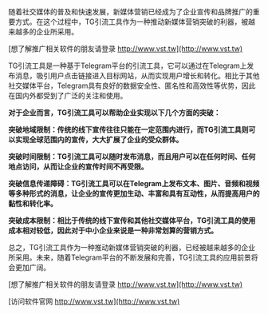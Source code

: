 随着社交媒体的普及和快速发展，新媒体营销已经成为了企业宣传和品牌推广的重要方式。在这个过程中，TG引流工具作为一种推动新媒体营销突破的利器，被越来越多的企业所采用。

[想了解推广相关软件的朋友请登录 http://www.vst.tw](http://www.vst.tw)

TG引流工具是一种基于Telegram平台的引流工具，它可以通过在Telegram上发布消息，吸引用户点击链接进入目标网站，从而实现用户增长和转化。相比于其他社交媒体平台，Telegram具有良好的数据安全性、匿名性和高效性等优势，因此在国内外都受到了广泛的关注和使用。

**对于企业而言，TG引流工具可以帮助企业实现以下几个方面的突破：**

**突破地域限制：传统的线下宣传往往只能在一定范围内进行，而TG引流工具则可以实现全球范围内的宣传，大大扩展了企业的受众群体。**

**突破时间限制：TG引流工具可以随时发布消息，而且用户可以在任何时间、任何地点访问，从而让企业的宣传时间不再受限。**

**突破信息传递障碍：TG引流工具可以在Telegram上发布文本、图片、音频和视频等多种形式的消息，让企业的宣传更加生动、丰富和具有互动性，从而提高用户的黏性和转化率。**

**突破成本限制：相比于传统的线下宣传和其他社交媒体平台，TG引流工具的使用成本相对较低，因此对于中小企业来说是一种非常划算的营销方式。**

总之，TG引流工具作为一种推动新媒体营销突破的利器，已经被越来越多的企业所采用。未来，随着Telegram平台的不断发展和完善，TG引流工具的应用前景将会更加广阔。

[想了解推广相关软件的朋友请登录 http://www.vst.tw](http://www.vst.tw)


[访问软件官网 http://www.vst.tw](http://www.vst.tw)
